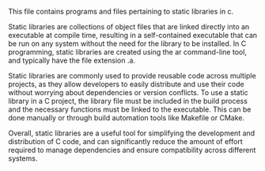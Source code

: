 This file contains programs and files pertaining to static libraries in c.

Static libraries are collections of object files that are linked directly into an executable at compile time, resulting in a self-contained executable that can be run on any system without the need for the library to be installed. In C programming, static libraries are created using the ar command-line tool, and typically have the file extension .a.

Static libraries are commonly used to provide reusable code across multiple projects, as they allow developers to easily distribute and use their code without worrying about dependencies or version conflicts. To use a static library in a C project, the library file must be included in the build process and the necessary functions must be linked to the executable. This can be done manually or through build automation tools like Makefile or CMake.

Overall, static libraries are a useful tool for simplifying the development and distribution of C code, and can significantly reduce the amount of effort required to manage dependencies and ensure compatibility across different systems.
